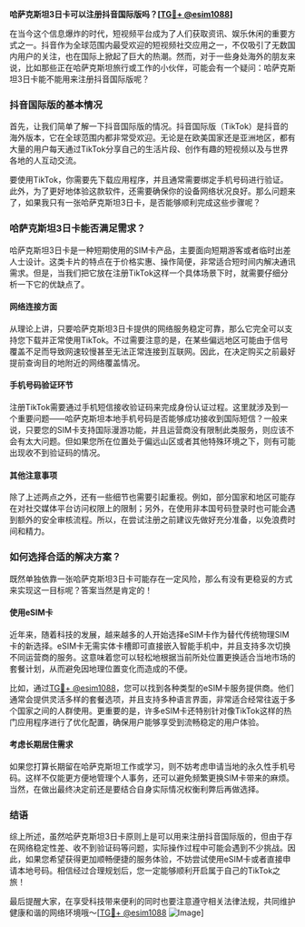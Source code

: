 **哈萨克斯坦3日卡可以注册抖音国际版吗？[[TG💪+ @esim1088](https://t.me/s/esim1088)]**

在当今这个信息爆炸的时代，短视频平台成为了人们获取资讯、娱乐休闲的重要方式之一。抖音作为全球范围内最受欢迎的短视频社交应用之一，不仅吸引了无数国内用户的关注，也在国际上掀起了巨大的热潮。然而，对于一些身处海外的朋友来说，比如那些正在哈萨克斯坦旅行或工作的小伙伴，可能会有一个疑问：哈萨克斯坦3日卡能不能用来注册抖音国际版呢？

### 抖音国际版的基本情况

首先，让我们简单了解一下抖音国际版的情况。抖音国际版（TikTok）是抖音的海外版本，它在全球范围内都非常受欢迎。无论是在欧美国家还是亚洲地区，都有大量的用户每天通过TikTok分享自己的生活片段、创作有趣的短视频以及与世界各地的人互动交流。

要使用TikTok，你需要先下载应用程序，并且通常需要绑定手机号码进行验证。此外，为了更好地体验这款软件，还需要确保你的设备网络状况良好。那么问题来了，如果我只有一张哈萨克斯坦3日卡，是否能够顺利完成这些步骤呢？

### 哈萨克斯坦3日卡能否满足需求？

哈萨克斯坦3日卡是一种短期使用的SIM卡产品，主要面向短期游客或者临时出差人士设计。这类卡片的特点在于价格实惠、操作简便，非常适合短时间内解决通讯需求。但是，当我们把它放在注册TikTok这样一个具体场景下时，就需要仔细分析一下它的优缺点了。

#### 网络连接方面

从理论上讲，只要哈萨克斯坦3日卡提供的网络服务稳定可靠，那么它完全可以支持您下载并正常使用TikTok。不过需要注意的是，在某些偏远地区可能由于信号覆盖不足而导致网速较慢甚至无法正常连接到互联网。因此，在决定购买之前最好提前查询目的地附近的网络覆盖情况。

#### 手机号码验证环节

注册TikTok需要通过手机短信接收验证码来完成身份认证过程。这里就涉及到一个重要问题——哈萨克斯坦本地手机号码是否能够成功接收到国际短信？一般来说，只要您的SIM卡支持国际漫游功能，并且运营商没有限制此类服务，则应该不会有太大问题。但如果您所在位置处于偏远山区或者其他特殊环境之下，则有可能出现收不到验证码的情况。

#### 其他注意事项

除了上述两点之外，还有一些细节也需要引起重视。例如，部分国家和地区可能存在对社交媒体平台访问权限上的限制；另外，在使用非本国号码登录时也可能会遇到额外的安全审核流程。所以，在尝试注册之前建议先做好充分准备，以免浪费时间和精力。

### 如何选择合适的解决方案？

既然单独依靠一张哈萨克斯坦3日卡可能存在一定风险，那么有没有更稳妥的方式来实现这一目标呢？答案当然是肯定的！

#### 使用eSIM卡

近年来，随着科技的发展，越来越多的人开始选择eSIM卡作为替代传统物理SIM卡的新选择。eSIM卡无需实体卡槽即可直接嵌入智能手机中，并且支持多次切换不同运营商的服务。这意味着您可以轻松地根据当前所处位置更换适合当地市场的套餐计划，从而避免因地理位置变化而造成的不便。

比如，通过[TG💪+ @esim1088](https://t.me/s/esim1088)，您可以找到各种类型的eSIM卡服务提供商。他们通常会提供灵活多样的套餐选项，并且支持多种语言界面，非常适合经常往返于多个国家之间的人群使用。更重要的是，许多eSIM卡还特别针对像TikTok这样的热门应用程序进行了优化配置，确保用户能够享受到流畅稳定的用户体验。

#### 考虑长期居住需求

如果您打算长期留在哈萨克斯坦工作或学习，则不妨考虑申请当地的永久性手机号码。这样不仅能更方便地管理个人事务，还可以避免频繁更换SIM卡带来的麻烦。当然，在做出最终决定前还是要结合自身实际情况权衡利弊后再做选择。

### 结语

综上所述，虽然哈萨克斯坦3日卡原则上是可以用来注册抖音国际版的，但由于存在网络稳定性差、收不到验证码等问题，实际操作过程中可能会遇到不少挑战。因此，如果您希望获得更加顺畅便捷的服务体验，不妨尝试使用eSIM卡或者直接申请本地号码。相信经过合理规划后，您一定能够顺利开启属于自己的TikTok之旅！

最后提醒大家，在享受科技带来便利的同时也要注意遵守相关法律法规，共同维护健康和谐的网络环境哦～[[TG💪+ @esim1088](https://t.me/s/esim1088) ![Image](https://i.postimg.cc/4NQfJmqS/Snipaste-2025-05-13-00-14-12.png)]